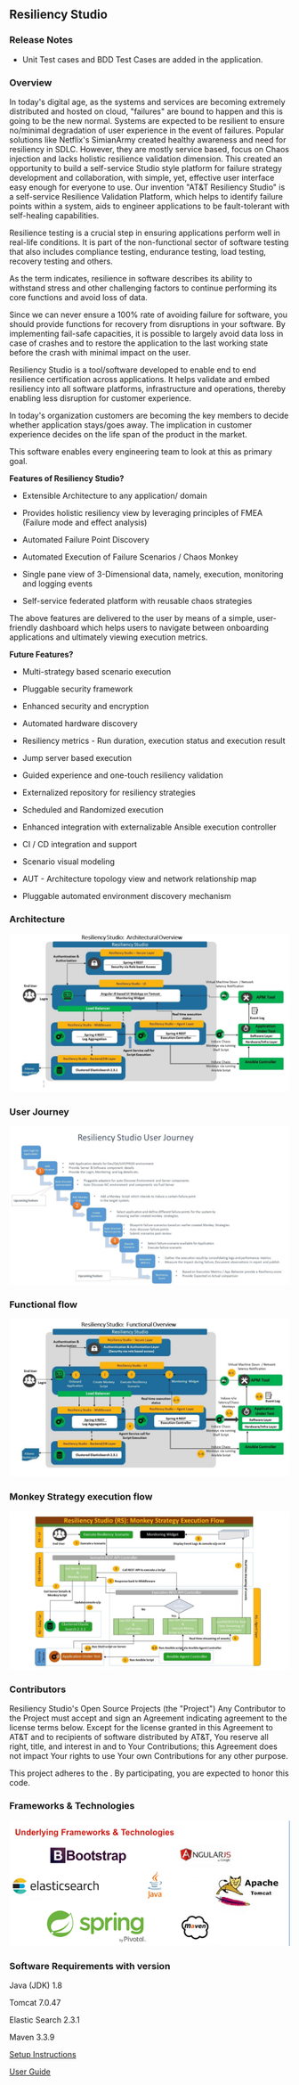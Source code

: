 ## Resiliency Studio ##

### Release Notes ###

* Unit Test cases and BDD Test Cases are added in the application. 

### Overview ###

In today's digital age, as the systems and services are becoming extremely distributed and hosted on cloud, "failures" are bound to happen and this is going to be the new normal. Systems are expected to be resilient to ensure no/minimal degradation of user experience in the event of failures. Popular solutions like Netflix's SimianArmy created healthy awareness and need for resiliency in SDLC. However, they are mostly service based, focus on Chaos injection and lacks holistic resilience validation dimension. This created an opportunity to build a self-service Studio style platform for failure strategy development and collaboration, with simple, yet, effective user interface easy enough for everyone to use. Our invention "AT&T Resiliency Studio" is a self-service Resilience Validation Platform, which helps to identify failure points within a system, aids to engineer applications to be fault-tolerant with self-healing capabilities.

Resilience testing is a crucial step in ensuring applications perform well in real-life conditions. It is part of the non-functional sector of software testing that also includes compliance testing, endurance testing, load testing, recovery testing and others.

As the term indicates, resilience in software describes its ability to withstand stress and other challenging factors to continue performing its core functions and avoid loss of data.

Since we can never ensure a 100% rate of avoiding failure for software, you should provide functions for recovery from disruptions in your software. By implementing fail-safe capacities, it is possible to largely avoid data loss in case of crashes and to restore the application to the last working state before the crash with minimal impact on the user.

Resiliency Studio is a tool/software developed to enable end to end resilience certification across applications. It helps validate and embed resiliency into all software platforms, infrastructure and operations, thereby enabling less disruption for customer experience.

In today's organization customers are becoming the key members to decide whether application stays/goes away. The implication in customer experience decides on the life span of the product in the market. 

This software enables every engineering team to look at this as primary goal. 
 
**Features of Resiliency Studio?**

* Extensible Architecture to any application/ domain

* Provides holistic resiliency view by leveraging principles of FMEA (Failure mode and effect analysis)

* Automated Failure Point Discovery

* Automated Execution of Failure Scenarios / Chaos Monkey

* Single pane view of 3-Dimensional data, namely, execution, monitoring and logging events

* Self-service federated platform with reusable chaos strategies

The above features are delivered to the user by means of a simple, user-friendly dashboard which helps users to navigate between onboarding applications and ultimately viewing execution metrics. 


**Future Features?**

* Multi-strategy based scenario execution

* Pluggable security framework

* Enhanced security and encryption

* Automated hardware discovery

* Resiliency metrics - Run duration, execution status and execution result

* Jump server based execution

* Guided experience and one-touch resiliency validation

* Externalized repository for resiliency strategies

* Scheduled and Randomized execution

* Enhanced integration with externalizable Ansible execution controller

* CI / CD integration and support

* Scenario visual modeling

* AUT - Architecture topology view and network relationship map

* Pluggable automated environment discovery mechanism


### Architecture ###

![Image](media/readme/RSArchitecture.jpg)

### User Journey ###
![Image](media/readme/RSUserjourney.jpg)

### Functional flow ###
![Image](media/readme/RSFunctionalflow.jpg)

### Monkey Strategy execution flow ###
![Image](media/readme/MSExecutionflow.jpg)

### Contributors ###

Resiliency Studio's Open Source Projects (the "Project") 
Any Contributor to the Project must accept and sign an Agreement indicating agreement to the license terms below. Except for the license granted in this Agreement to AT&T and to recipients of software distributed by AT&T, You reserve all right, title, and interest in and to Your Contributions; this Agreement does not impact Your rights to use Your own Contributions for any other purpose.

<Agreement Link here>

This project adheres to the <Link Here>. By participating, you are expected to honor this code.

### Frameworks & Technologies ###
![Image](media/readme/tech.png)

### Software Requirements with version ###

Java (JDK)	1.8

Tomcat	7.0.47

Elastic Search	2.3.1

Maven	3.3.9

[Setup Instructions](Installation.md)

[User Guide](userguide.md)